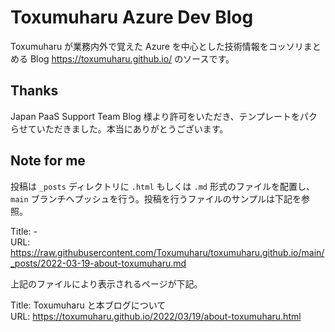 # Toxumuharu Azure Dev Blog
Toxumuharu が業務内外で覚えた Azure を中心とした技術情報をコッソリまとめる Blog https://toxumuharu.github.io/ のソースです。

## Thanks
Japan PaaS Support Team Blog 様より許可をいただき、テンプレートをパクらせていただきました。本当にありがとうございます。

## Note for me
投稿は `_posts` ディレクトリに `.html` もしくは `.md` 形式のファイルを配置し、`main` ブランチへプッシュを行う。投稿を行うファイルのサンプルは下記を参照。

Title: - <br>
URL: https://raw.githubusercontent.com/Toxumuharu/toxumuharu.github.io/main/_posts/2022-03-19-about-toxumuharu.md <br>

上記のファイルにより表示されるページが下記。

Title: Toxumuharu と本ブログについて <br>
URL: https://toxumuharu.github.io/2022/03/19/about-toxumuharu.html
